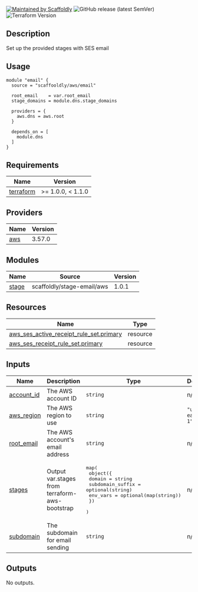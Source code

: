 [![Maintained by Scaffoldly](https://img.shields.io/badge/maintained%20by-scaffoldly-blueviolet)](https://github.com/scaffoldly)
![GitHub release (latest SemVer)](https://img.shields.io/github/v/release/scaffoldly/terraform-aws-email)
![Terraform Version](https://img.shields.io/badge/tf-%3E%3D0.15.0-blue.svg)

## Description

Set up the provided stages with SES email

## Usage

```hcl
module "email" {
  source = "scaffooldly/aws/email"

  root_email    = var.root_email
  stage_domains = module.dns.stage_domains

  providers = {
    aws.dns = aws.root
  }

  depends_on = [
    module.dns
  ]
}
```

<!-- BEGIN_TF_DOCS -->
## Requirements

| Name | Version |
|------|---------|
| <a name="requirement_terraform"></a> [terraform](#requirement\_terraform) | >= 1.0.0, < 1.1.0 |

## Providers

| Name | Version |
|------|---------|
| <a name="provider_aws"></a> [aws](#provider\_aws) | 3.57.0 |

## Modules

| Name | Source | Version |
|------|--------|---------|
| <a name="module_stage"></a> [stage](#module\_stage) | scaffoldly/stage-email/aws | 1.0.1 |

## Resources

| Name | Type |
|------|------|
| [aws_ses_active_receipt_rule_set.primary](https://registry.terraform.io/providers/hashicorp/aws/latest/docs/resources/ses_active_receipt_rule_set) | resource |
| [aws_ses_receipt_rule_set.primary](https://registry.terraform.io/providers/hashicorp/aws/latest/docs/resources/ses_receipt_rule_set) | resource |

## Inputs

| Name | Description | Type | Default | Required |
|------|-------------|------|---------|:--------:|
| <a name="input_account_id"></a> [account\_id](#input\_account\_id) | The AWS account ID | `string` | n/a | yes |
| <a name="input_aws_region"></a> [aws\_region](#input\_aws\_region) | The AWS region to use | `string` | `"us-east-1"` | no |
| <a name="input_root_email"></a> [root\_email](#input\_root\_email) | The AWS account's email address | `string` | n/a | yes |
| <a name="input_stages"></a> [stages](#input\_stages) | Output var.stages from terraform-aws-bootstrap | <pre>map(<br>    object({<br>      domain           = string<br>      subdomain_suffix = optional(string)<br>      env_vars         = optional(map(string))<br>    })<br>  )</pre> | n/a | yes |
| <a name="input_subdomain"></a> [subdomain](#input\_subdomain) | The subdomain for email sending | `string` | n/a | yes |

## Outputs

No outputs.
<!-- END_TF_DOCS -->
